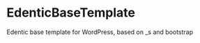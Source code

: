 EdenticBaseTemplate
===================

Edentic base template for WordPress, based on _s and bootstrap
